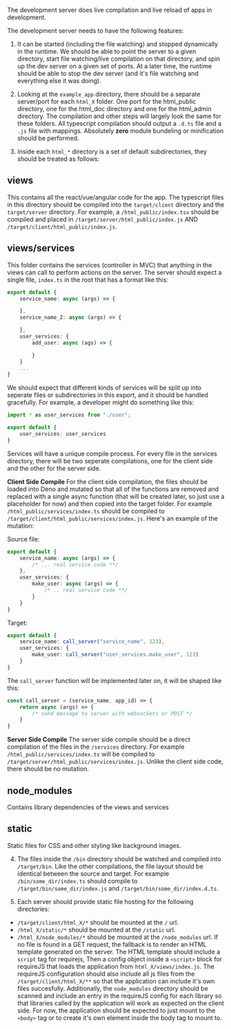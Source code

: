 The development server does live compilation and live reload of apps in development.

The development server needs to have the following features:
1.   It can be started (including the file watching) and stopped dynamically in the runtime.  We should be able to point the server to a given directory, start file watching/live compilation on that directory, and spin up the dev server on a given set of ports.  At a later time, the runtime should be able to stop the dev server (and it's file watching and everything else it was doing).

2. Looking at the `example_app` directory, there should be a separate server/port for each `html_X` folder.  One port for the html_public directory, one for the html_doc directory and one for the html_admin directory.  The compilation and other steps will largely look the same for these folders.  All typescript compilation should output a `.d.ts` file and a `.js` file with mappings.  Absolutely **zero** module bundeling or minification should be performed. 

3. Inside each `html_*` directory is a set of default subdirectories, they should be treated as follows:

## views
This contains all the react/vue/angular code for the app. The typescript files in this directory should be compiled into the `target/client` directory and the `target/server` directory.  For example, a `/html_public/index.tsx` should be compiled and placed in `/target/server/html_public/index.js` AND `/target/client/html_public/index.js`.

## views/services
This folder contains the services (controller in MVC) that anything in the views can call to perform actions on the server.  The server should expect a single file, `index.ts` in the root that has a format like this:

```ts
export default {
    service_name: async (args) => {

    },
    service_name_2: async (args) => {

    },
    user_services: {
        add_user: async (ags) => {

        }
    }
    ...
}
```

We should expect that different kinds of services will be split up into seperate files or subdirectories in this export, and it should be handled gracefully.  For example, a developer might do something like this:

```ts
import * as user_services from "./user";

export default {
    user_services: user_services
}
```

Services will have a unique compile process.  For every file in the services directory, there will be two seperate compilations, one for the client side and the other for the server side.  

**Client Side Compile**
For the client side compilation, the files should be loaded into Deno and mutated so that all of the functions are removed and replaced with a single async function (that will be created later, so just use a placeholder for now) and then copied into the target folder.  For example `/html_public/services/index.ts` should be compiled to `/target/client/html_public/services/index.js`.  Here's an example of the mutation:

Source file:
```ts
export default {
    service_name: async (args) => {
        /* ... real service code **/
    },
    user_services: {
        make_user: async (args) => {
            /* .. real service code **/
        }
    }
}
```

Target:
```ts
export default {
    service_name: call_server("service_name", 123),
    user_services: {
        make_user: call_server("user_services.make_user", 123)
    }
}
```

The `call_server` function will be implemented later on, it will be shaped like this:

```ts
const call_server = (service_name, app_id) => {
    return async (args) => {
        /* send message to server with websockets or POST */
    }
}

```

**Server Side Compile**
The server side compile should be a direct compilation of the files in the `/services` directory.  For example `/html_public/services/index.ts` will be compiled to `/target/server/html_public/services/index.js`.  Unlike the client side code, there should be no mutation.

## node_modules
Contains library dependencies of the views and services

## static
Static files for CSS and other styling like background images.

4. The files inside the `/bin` directory should be watched and compiled into `/target/bin`.  Like the other compilations, the file layout should be identical between the source and target.  For example `/bin/some_dir/index.ts` should compile to `/target/bin/some_dir/index.js` and `/target/bin/some_dir/index.d.ts`.

5. Each server should provide static file hosting for the following directories:
- `/target/client/html_X/*` should be mounted at the `/` url.
- `/html_X/static/*` should be mounted at the `/static` url.
- `/html_X/node_modules/*` should be mounted at the `/node_modules` url.
If no file is found in a GET request, the fallback is to render an HTML template generated on the server.  The HTML template should include a `script` tag for requirejs, Then a config object inside a `<script>` block for requireJS that loads the application from `html_X/views/index.js`.  The requireJS configuration should also include all js files from the `/target/client/html_X/**` so that the application can include it's own files succesfully.  Additionally, the `node_modules` directory should be scanned and include an entry in the requireJS config for each library so that libraries called by the application will work as expected on the client side.  For now, the application should be expected to just mount to the `<body>` tag or to create it's own element inside the body tag to mount to.